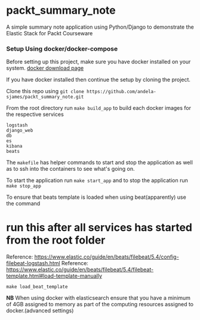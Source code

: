 # packt_summary_note
A simple summary note application using Python/Django to demonstrate the Elastic Stack for Packt Courseware

### Setup Using docker/docker-compose 

Before setting up this project, make sure you have docker installed on your system. 
[docker download page](https://www.docker.com/community-edition) 

If you have docker installed then continue the setup by cloning the project. 

Clone this repo using `git clone https://github.com/andela-sjames/packt_summary_note.git` 

From the root directory run `make build_app` to build each docker images for the respective services 

```
logstash
django_web
db
es
kibana
beats
``` 

The `makefile` has helper commands to start and stop the application as well as to ssh into the containers to see what's going on. 

To start the application run `make start_app` and to stop the application run `make stop_app`

To ensure that beats template is loaded when using beat(apparently)
use the command 

# run this after all services has started from the root folder
Reference: https://www.elastic.co/guide/en/beats/filebeat/5.4/config-filebeat-logstash.html
Reference: https://www.elastic.co/guide/en/beats/filebeat/5.4/filebeat-template.html#load-template-manually
```
make load_beat_template
```

**NB** 
When using docker with elasticsearch ensure that you have a minimum of 4GB assigned to memory as part of the computing resources assigned to docker.(advanced settings) 
